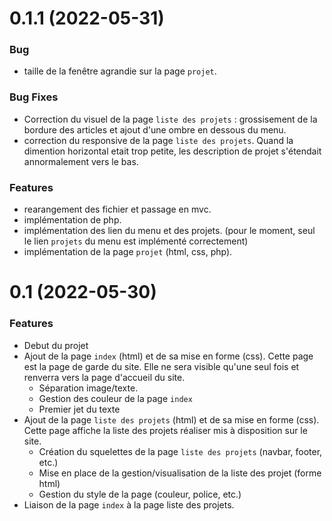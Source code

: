 # 0.1.1 (2022-05-31)


### Bug

* taille de la fenêtre agrandie sur la page `projet`.

### Bug Fixes

* Correction du visuel de la page `liste des projets` : grossisement de la bordure des articles et ajout d'une ombre en dessous du menu.
* correction du responsive de la page `liste des projets`. Quand la dimention horizontal etait trop petite, les description de projet s'étendait annormalement vers le bas.

### Features

* rearangement des fichier et passage en mvc.
* implémentation de php.
* implémentation des lien du menu et des projets. (pour le moment, seul le lien `projets` du menu est implémenté correctement)
* implémentation de la page `projet` (html, css, php).

# 0.1 (2022-05-30)


### Features

* Debut du projet
* Ajout de la page `index` (html) et de sa mise en forme (css). Cette page est la page de garde du site. Elle ne sera visible qu'une seul fois et renverra vers la page d'accueil du site.
    * Séparation image/texte.
    * Gestion des couleur de la page `index`
    * Premier jet du texte
* Ajout de la page `liste des projets` (html) et de sa mise en forme (css). Cette page affiche la liste des projets réaliser mis à disposition sur le site.
    * Création du squelettes de la page `liste des projets` (navbar, footer, etc.)
    * Mise en place de la gestion/visualisation de la liste des projet (forme html)
    * Gestion du style de la page (couleur, police, etc.)
* Liaison de la page `index` à la page liste des projets.